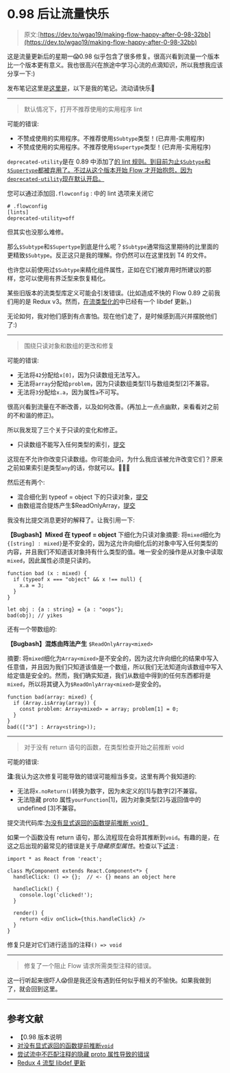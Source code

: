 # 0.98 后让流量快乐

> 原文:[https://dev.to/wgao19/making-flow-happy-after-0-98-32bb](https://dev.to/wgao19/making-flow-happy-after-0-98-32bb)

这是流量更新后的星期一😱0.98 似乎包含了很多修复。很高兴看到流量一个版本比一个版本更有意义。我也很高兴在旅途中学习心流的点滴知识，所以我想我应该分享一下:)

发布笔记这里是[这里是](https://github.com/facebook/flow/releases/tag/v0.98.0)，以下是我的笔记。流动请快乐🤞

* * *

> 默认情况下，打开不推荐使用的实用程序 lint

可能的错误:

*   不赞成使用的实用程序。不推荐使用`$Subtype`类型！(已弃用-实用程序)
*   不赞成使用的实用程序。不推荐使用`$Supertype`类型！(已弃用-实用程序)

`deprecated-utility`是在 0.89 中添加了[的 lint 规则。到目前为止`$Subtype`和`$Supertype`都被弃用了。不过从这个版本开始 Flow 才开始抱怨，因为`deprecated-utility`现在默认开启。](https://github.com/facebook/flow/releases/tag/v0.89.0)

您可以通过添加回`.flowconfig` :
中的 lint 选项来关闭它

```
# .flowconfig
[lints]
deprecated-utility=off 
```

但其实也没那么难修。

那么`$Subtype`和`$Supertype`到底是什么呢？`$Subtype`通常指这里期待的比里面的更精致`$Subtype`。反正这只是我的理解。你仍然可以在这里找到 T4 的文件。

也许您以前使用过`$Subtype`来精化组件属性，正如在它们被弃用时所建议的那样，您可以使用有界泛型来恢复精化。

某些旧版本的流类型库定义可能会引发错误。(比如造成不快的 Flow 0.89 之前我们用的是 Redux v3。然而，[在流类型化的](https://github.com/flow-typed/flow-typed/pull/3223)中已经有一个 libdef 更新。)

无论如何，我对他们感到有点害怕。现在他们走了，是时候感到高兴并摆脱他们了:)

* * *

> 围绕只读对象和数组的更改和修复

可能的错误:

*   无法将`42`分配给`x[0]`，因为只读数组无法写入。
*   无法将`array`分配给`problem`，因为只读数组类型[1]与数组类型[2]不兼容。
*   无法将`3`分配给`x.a`，因为属性`a`不可写。

很高兴看到流量在不断改善，以及如何改善。(再加上一点点幽默，来看看对之前的不和谐的修正)。

所以我发现了三个关于只读的变化和修正。

*   只读数组不能写入任何类型的索引，[提交](https://github.com/facebook/flow/commit/875cb7a94d22237cb324aa0e896fcf78c99342bf)

这现在不允许你改变只读数组。你可能会问，为什么我应该被允许改变它们？原来之前如果索引是类型`any`的话，你就可以。🤷🏻‍♀️

然后还有两个:

*   混合细化到 typeof = object 下的只读对象，[提交](https://github.com/facebook/flow/commit/0983bd041c6289897c9b33d86e9e14d2b686c2e5)
*   由数组混合提炼产生$ReadOnlyArray，[提交](https://github.com/facebook/flow/commit/5639532065954e7f66a968af5e68f76a762a9c14)

我没有比提交消息更好的解释了。让我引用一下:

**【Bugbash】Mixed 在 typeof = object**
下细化为只读对象摘要:
将`mixed`细化为`{[string] : mixed}`是不安全的，因为这允许向细化后的对象中写入任何类型的内容，并且我们不知道该对象持有什么类型的值。唯一安全的操作是从对象中读取`mixed`，因此属性必须是只读的。

```
function bad (x : mixed) {
  if (typeof x === "object" && x !== null) {
    x.a = 3;
  }
}

let obj : {a : string} = {a : "oops"};
bad(obj); // yikes 
```

还有一个带数组的:

**【Bugbash】混炼由阵法产生** `$ReadOnlyArray<mixed>`

摘要:
将`mixed`细化为`Array<mixed>`是不安全的，因为这允许向细化的结果中写入任意值，并且因为我们只知道该值是一个数组，所以我们无法知道向该数组中写入给定值是安全的。然而，我们确实知道，我们从数组中得到的任何东西都将是`mixed`，所以将其键入为`$ReadOnlyArray<mixed>`是安全的。

```
function bad(array: mixed) { 
  if (Array.isArray(array)) { 
    const problem: Array<mixed> = array; problem[1] = 0; 
  }
}
bad((["3"] : Array<string>)); 
```

* * *

> 对于没有 return 语句的函数，在类型检查开始之前推断 void

可能的错误:

**注**:我认为这次修复可能导致的错误可能相当多变。这里有两个我知道的:

*   无法将`x.noReturn()`转换为数字，因为未定义的[1]与数字[2]不兼容。
*   无法隐藏 proto 属性`yourFunction`[1]，因为对象类型[2]与返回值中的 undefined [3]不兼容。

提交流代码库:[为没有显式返回的函数提前推断 void】](https://github.com/facebook/flow/commit/7b1798a5443671010bdf9138985ed25cd6d0a9fe)

如果一个函数没有 return 语句，那么流程现在会将其推断到`void`。有趣的是，在这之后出现的最常见的错误是关于*隐藏原型属性*。检查以下[试流](https://flow.org/try/#0PTAEAEDMBsHsHcBQBLAtgB1gJwC6gFSgCGAzqAEoCmRAxnpFrKqAORbV0sDciiN0pMgFkAngGEmmAHaUpeSgA8csgCZkqtHADoJGWDLkAefAD5QAb0QBIABZEpK6JTHRkNANYAuUAAoAlKAAvGbmAL48oKCIkbb2js6uHv4W0aBWVjT6JLBOWnAA5j4s-G7ulCoAhCx+PFahvFbsDpRYyZbp7DgArlhSoIYqyABuoPoupYHmODbIJFp2Dk7jHqGgwCbW9aFAA) :

```
import * as React from 'react';

class MyComponent extends React.Component<*> {
  handleClick: () => {};  // <- {} means an object here

  handleClick() {
    console.log('clicked!');
  }

  render() {
    return <div onClick={this.handleClick} />
  }
} 
```

修复只是对它们进行适当的注释`() => void`

* * *

> 修复了一个阻止 Flow 请求所需类型注释的错误。

这一行听起来很吓人😱但是我还没有遇到任何似乎相关的不愉快。如果我做到了，就会回到这里。

* * *

## [](#references)参考文献

*   【0.98 版本说明
*   [对没有显式返回的函数提前推断`void`](https://github.com/facebook/flow/commit/7b1798a5443671010bdf9138985ed25cd6d0a9fe)
*   [尝试流中不匹配注释的隐藏 proto 属性导致的错误](https://flow.org/try/#0PTAEAEDMBsHsHcBQBLAtgB1gJwC6gFSgCGAzqAEoCmRAxnpFrKqAORbV0sDciiN0pMgFkAngGEmmAHaUpeSgA8csgCZkqtHADoJGWDLkAefAD5QAb0QBIABZEpK6JTHRkNANYAuUAAoAlKAAvGbmAL48oKCIkbb2js6uHv4W0aBWVjT6JLBOWnAA5j4s-G7ulCoAhCx+PFahvFbsDpRYyZbp7DgArlhSoIYqyABuoPoupYHmODbIJFp2Dk7jHqGgwCbW9aFAA)
*   [Redux 4 流型 libdef 更新](https://github.com/flow-typed/flow-typed/pull/3223)